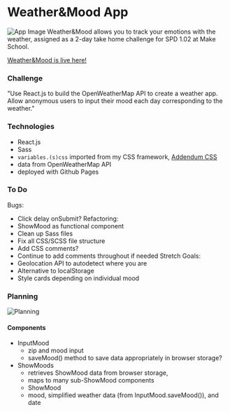 # Weather&Mood App
![App Image](https://i.gyazo.com/ce679ba9c9d7647568862439f03dd1ff.png)
Weather&Mood allows you to track your emotions with the weather, assigned as a 2-day take home challenge for SPD 1.02 at Make School.

[Weather&Mood is live here!](http://victoriamurray.me/spd1.02-weather-app/)

### Challenge
"Use React.js to build the OpenWeatherMap API to create a weather app. Allow anonymous users to input their mood each day corresponding to the weather."

### Technologies
- React.js
- Sass
- `variables.(s)css` imported from my CSS framework, [Addendum CSS](https://github.com/t0ri/addendum-css)
- data from OpenWeatherMap API
- deployed with Github Pages

### To Do
Bugs:
- Click delay onSubmit?
Refactoring:
- ShowMood as functional component
- Clean up Sass files
- Fix all CSS/SCSS file structure
- Add CSS comments?
- Continue to add comments throughout if needed
Stretch Goals:
- Geolocation API to autodetect where you are
- Alternative to localStorage
- Style cards depending on individual mood

### Planning
![Planning](https://lh3.googleusercontent.com/fQ7dq6d-iq0PTVjE1wF3-jEM2HC9Nx6sJvmBpmkQnhkXwBxoyb0-E3Kko1BDiAbMO2RR1Wxj2WPra-qf56POgha--5a2T30qhHMARH7Phc5NWNtQSBAHSRWTbqomm-Vz9SeHk-cTTp78YT3EKR2SmALbrAf7Vxf1Hwti0ETlu8uOo2nhCsAx_2gym8t78bwUFGC6fYClFxSrV1kyqZ_2sB6D3gcgNmIjHCmaot20GuGo8EQ3Rj8wPUtjuf0oLm8IJIJm_8RlPa3slA0Pv1VH_dwwxngJ3ypbV5sCxEECD3UfKJ7LZdCEwLUA-i3VCheaKkzuh0FypTFubQeUKyaNoHBB_0I9WoW3myTr-wfLuqQ7st07e2bo-wNsFqr_2oAbbuXEQzS4aswrSQRzFLNQIUDzsnADAndaCmbwe74nTrREYvHX5Bl04KXCW-mDI6Rq5ixTH4ThAEgeO1DF7dU_pkrRx22u65JEAtAOloxSLzvrdvfucpZi5NU3I4O9tpyVU9Te9r10HM5euYEz-vbLUukb9LDFGQuXymz5TS-UudOO-GDnezmdg3Qk8AIvYQeFf8y6-Io5yP2Ncp_0qa0E7HUoD4asyxyV8UkD_GARcrjXmJu3VV-dwbjv56gWzZt2gBpayjzNagCo76jhXgn1rzzf6n1c22Cw=w2483-h1617-no)
#### Components
- InputMood
  - zip and mood input
  - saveMood() method to save data appropriately in browser storage?
- ShowMoods
  - retrieves ShowMood data from browser storage,
  - maps to many sub-ShowMood components
  - ShowMood
   - mood, simplified weather data (from InputMood.saveMood()), and date

